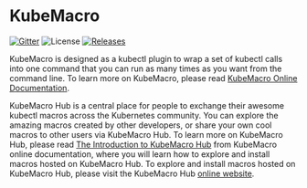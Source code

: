 # KubeMacro

[![Gitter](https://badges.gitter.im/morningspace/community.svg)](https://gitter.im/morningspace/community?utm_source=badge&utm_medium=badge&utm_campaign=pr-badge)
![License](https://img.shields.io/badge/license-MIT-000000.svg)
[![Releases](https://img.shields.io/github/v/release/morningspace/kubemacro.svg)](https://github.com/morningspace/kubemacro/releases)

KubeMacro is designed as a kubectl plugin to wrap a set of kubectl calls into one command that you can run as many times as you want from the command line. To learn more on KubeMacro, please read [KubeMacro Online Documentation](https://morningspace.github.io/kubemacro/docs/).

KubeMacro Hub is a central place for people to exchange their awesome kubectl macros across the Kubernetes community. You can explore the amazing macros created by other developers, or share your own cool macros to other users via KubeMacro Hub. To learn more on KubeMacro Hub, please read [The Introduction to KubeMacro Hub](https://morningspace.github.io/kubemacro/docs/#/kubemacro-hub) from KubeMacro online documentation, where you will learn how to explore and install macros hosted on KubeMacro Hub. To explore and install macros hosted on KubeMacro Hub, please visit the KubeMacro Hub [online website](https://morningspace.github.io/kubemacro-hub/).
